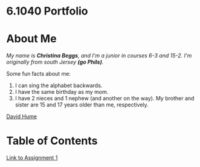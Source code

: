 # 6.1040 Portfolio

# About Me
*My name is **Christina Beggs**, and I'm a junior in courses 6-3 and 15-2. I'm originally from south Jersey **(go Phils)**.*

Some fun facts about me:
1. I can sing the alphabet backwards.
2. I have the same birthday as my mom.
3. I have 2 nieces and 1 nephew (and another on the way). My brother and sister are 15 and 17 years older than me, respectively.

[David Hume](https://en.wikipedia.org/wiki/David_Hume)


# Table of Contents
[Link to Assignment 1](assignments/assignment1.md)
